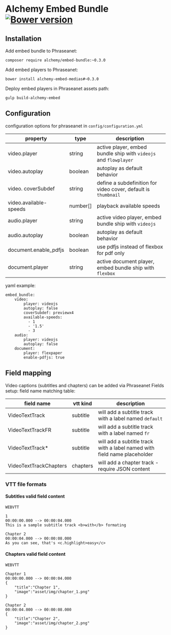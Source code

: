 Alchemy Embed Bundle [![Bower version](https://badge.fury.io/bo/alchemy-embed-medias.svg)](https://badge.fury.io/bo/alchemy-embed-medias)
=============


Installation
------------
Add embed bundle to Phraseanet:

`composer require alchemy/embed-bundle:~0.3.0`

Add embed players to Phraseanet:

`bower install alchemy-embed-medias#~0.3.0`

Deploy embed players in Phraseanet assets path:

`gulp build-alchemy-embed`


Configuration
-----------------

configuration options for phraseanet in `config/configuration.yml`


| property | type | description
-----------|------|-------
video.player | string | active player, embed bundle ship with `videojs` and `flowplayer`
video.autoplay | boolean | autoplay as default behavior
video. coverSubdef | string | define a subdefinition for video cover, default is ```thumbnail```
video.available-speeds | number[] | playback available speeds
audio.player | string | active video player, embed bundle ship with `videojs`
audio.autoplay | boolean | autoplay as default behavior
document.enable_pdfjs | boolean | use pdfjs instead of flexbox for pdf only
document.player | string | active document player, embed bundle ship with `flexbox`

yaml example:

```
embed_bundle:
    video:
        player: videojs
        autoplay: false
        coverSubdef: previewx4
        available-speeds:
          - 1
          - '1.5'
          - 3
    audio:
        player: videojs
        autoplay: false
    document:
        player: flexpaper
        enable-pdfjs: true
```

Field mapping
-----------------

Video captions (subtitles and chapters) can be added via Phraseanet Fields setup:
field name matching table:

| field name | vtt kind | description
-------------|----------|-------
VideoTextTrack | subtitle | will add a subtitle track with a label named `default`
VideoTextTrackFR | subtitle | will add a subtitle track with a label named `fr`
VideoTextTrack*| subtitle | will add a subtitle track with a label named with field name placeholder
VideoTextTrackChapters | chapters | will add a chapter track - require JSON content


### VTT file formats
#### Subtitles valid field content
```
WEBVTT

1
00:00:00.000 --> 00:00:04.000
This is a sample subtitle track <b>with</b> formating

Chapter 2
00:00:04.000 --> 00:00:08.000
As you can see, that's <c.highlight>easy</c>

```

#### Chapters valid field content

```
WEBVTT

Chapter 1
00:00:00.000 --> 00:00:04.000
{
    "title":"Chapter 1",
    "image":"asset/img/chapter_1.png"
}

Chapter 2
00:00:04.000 --> 00:00:08.000
{
    "title":"Chapter 2",
    "image":"asset/img/chapter_2.png"
}

```
